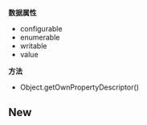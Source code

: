 **数据属性**
- configurable
- enumerable
- writable
- value


**方法**
- Object.getOwnPropertyDescriptor()

**New**
- 
